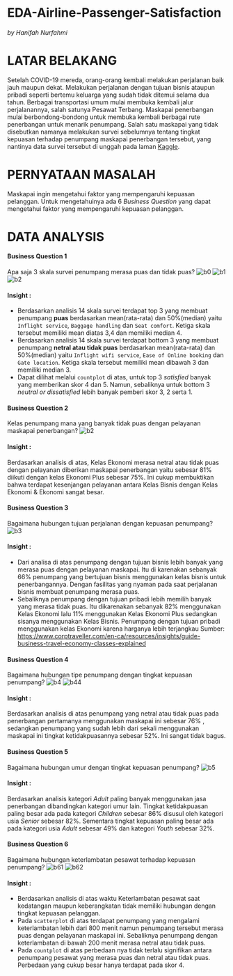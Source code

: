 # EDA-Airline-Passenger-Satisfaction
###### by Hanifah Nurfahmi

# **LATAR BELAKANG**
Setelah COVID-19 mereda, orang-orang kembali melakukan perjalanan baik jauh maupun dekat. Melakukan perjalanan dengan tujuan bisnis ataupun pribadi seperti bertemu keluarga yang sudah tidak ditemui selama dua tahun. Berbagai transportasi umum mulai membuka kembali jalur perjalanannya, salah satunya Pesawat Terbang. Maskapai penerbangan mulai berbondong-bondong untuk membuka kembali berbagai rute penerbangan untuk menarik penumpang. Salah satu maskapai yang tidak disebutkan namanya melakukan survei sebelumnya tentang tingkat kepuasan terhadap penumpang maskapai penerbangan tersebut, yang nantinya data survei tersebut di unggah pada laman [Kaggle](https://www.kaggle.com/datasets/teejmahal20/airline-passenger-satisfaction).


# **PERNYATAAN MASALAH**
Maskapai ingin mengetahui faktor yang mempengaruhi kepuasan pelanggan.
Untuk mengetahuinya ada 6 *Business Question* yang dapat mengetahui faktor yang mempengaruhi kepuasan pelanggan.


# **DATA ANALYSIS**

#### **Business Question 1** 
Apa saja 3 skala survei penumpang merasa puas dan tidak puas? 
![b0](b1.jpg)
![b1](b11.jpg)
![b2](b12.jpg)
#### Insight :
- Berdasarkan analisis 14 skala survei terdapat top 3 yang membuat penumpang **puas** berdasarkan mean(rata-rata) dan 50%(median) yaitu `Inflight service`, `Baggage handling` dan `Seat comfort`. Ketiga skala tersebut memiliki mean diatas 3,4 dan memiliki median 4. 
- Berdasarkan analisis 14 skala survei terdapat bottom 3 yang membuat penumpang **netral atau tidak puas** berdasarkan mean(rata-rata) dan 50%(median) yaitu `Inflight wifi service`, `Ease of Online booking` dan `Gate location`. Ketiga skala tersebut memiliki mean dibawah 3 dan memiliki median 3. 
- Dapat dilihat melalui `countplot` di atas, untuk top 3 *satisfied* banyak yang memberikan skor 4 dan 5. Namun, sebaliknya untuk bottom 3 *neutral or dissatisfied* lebih banyak pemberi skor 3, 2 serta 1.

#### **Business Question 2** 
Kelas penumpang mana yang banyak tidak puas dengan pelayanan maskapai penerbangan? 
![b2](b2.jpg)
#### Insight :
Berdasarkan analisis di atas, Kelas Ekonomi merasa netral atau tidak puas dengan pelayanan diberikan maskapai penerbangan yaitu sebesar 81% diikuti dengan kelas Ekonomi Plus sebesar 75%. Ini cukup membuktikan bahwa terdapat kesenjangan pelayanan antara Kelas Bisnis dengan Kelas Ekonomi & Ekonomi sangat besar.

#### **Business Question 3** 
Bagaimana hubungan tujuan perjalanan dengan kepuasan penumpang?
![b3](b3.jpg)
#### Insight :
- Dari analisa di atas penumpang dengan tujuan bisnis lebih banyak yang merasa puas dengan pelayanan maskapai. Itu di karenakan sebanyak 66% penumpang yang bertujuan bisnis menggunakan kelas bisnis untuk penerbangannya. Dengan fasilitas yang nyaman pada saat perjalanan bisnis membuat penumpang merasa puas.
- Sebaliknya penumpang dengan tujuan pribadi lebih memilih banyak yang merasa tidak puas. Itu dikarenakan sebanyak 82% menggunakan Kelas Ekonomi lalu 11% menggunakan Kelas Ekonomi Plus sedangkan sisanya menggunakan Kelas Bisnis. Penumpang dengan tujuan pribadi menggunakan kelas Ekonomi karena harganya lebih terjangkau
Sumber: https://www.corptraveller.com/en-ca/resources/insights/guide-business-travel-economy-classes-explained

#### **Business Question 4** 
Bagaimana hubungan tipe penumpang dengan tingkat kepuasan penumpang?
![b4](b4.jpg)
![b44](bq44.jpg)
#### Insight :
Berdasarkan analisis di atas penumpang yang netral atau tidak puas pada penerbangan pertamanya menggunakan maskapai ini sebesar 76% , sedangkan penumpang yang sudah lebih dari sekali menggunakan maskapai ini tingkat ketidakpuasannya sebesar 52%. Ini sangat tidak bagus.

#### **Business Question 5** 
Bagaimana hubungan umur dengan tingkat kepuasan penumpang?
![b5](b5.jpg)
#### Insight :
Berdasarkan analisis kategori *Adult* paling banyak menggunakan jasa penerbangan dibandingkan kategori umur lain. Tingkat ketidakpuasan paling besar ada pada kategori *Children* sebesar 86% disusul oleh kategori usia *Senior* sebesar 82%. Sementara tingkat kepuasan paling besar ada pada kategori usia *Adult* sebesar 49% dan kategori *Youth* sebesar 32%.

#### **Business Question 6** 
Bagaimana hubungan keterlambatan pesawat terhadap kepuasan penumpang?
![b61](b61.jpg)
![b62](b62.jpg)
#### Insight :
- Berdasarkan analisis di atas waktu Keterlambatan pesawat saat kedatangan maupun keberangkatan tidak memiliki hubungan dengan tingkat kepuasan pelanggan.
- Pada `scatterplot` di atas terdapat penumpang yang mengalami keterlambatan lebih dari 800 menit namun penumpang tersebut merasa puas dengan pelayanan maskapai ini. Sebaliknya penumpang dengan keterlambatan di bawah 200 menit merasa netral atau tidak puas.
- Pada `countplot` di atas perbedaan nya tidak terlalu signifikan antara penumpang pesawat yang merasa puas dan netral atau tidak puas. Perbedaan yang cukup besar hanya terdapat pada skor 4.
